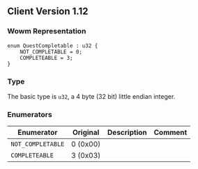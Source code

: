## Client Version 1.12

### Wowm Representation
```rust,ignore
enum QuestCompletable : u32 {
    NOT_COMPLETABLE = 0;    
    COMPLETEABLE = 3;    
}
```
### Type
The basic type is `u32`, a 4 byte (32 bit) little endian integer.
### Enumerators
| Enumerator | Original  | Description | Comment |
| --------- | -------- | ----------- | ------- |
| `NOT_COMPLETABLE` | 0 (0x00) |  |  |
| `COMPLETEABLE` | 3 (0x03) |  |  |
